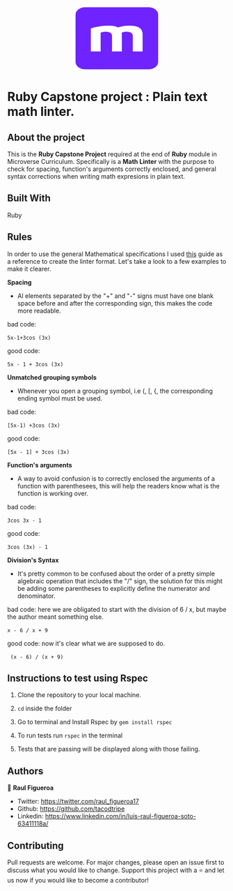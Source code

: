 <p align="center">
  <img width="200" height="150" src="https://raw.githubusercontent.com/tacodtripe/ruby-math-linter/features/images/microverse-logo.png">
</p>

# Ruby Capstone project :  Plain text math linter.

## About the project
  This is the **Ruby Capstone Project** required at the end of **Ruby** module in Microverse Curriculum.
  Specifically is a **Math Linter** with the purpose to check for spacing, function's arguments correctly enclosed, and general syntax corrections when writing math expresions in plain text.
## Built With
  Ruby
  
## Rules
In order to use the general Mathematical specifications I used [this](https://pages.uoregon.edu/ncp/Courses/MathInPlainTextEmail.html) guide as a reference to create the linter format. Let's take a look to a few examples to make it clearer.

**Spacing**
* Al elements separated by the "+" and "-" signs must have one blank space before and after the corresponding sign, this makes the code more readable.

bad code:
```
5x-1+3cos (3x)
```

good code:
```
5x - 1 + 3cos (3x)
```

**Unmatched grouping symbols**
* Whenever you open a grouping symbol, i.e (, [, {, the corresponding ending symbol must be used.

bad code:
```
[5x-1) +3cos (3x)
```

good code:
```
[5x - 1] + 3cos (3x)
```

**Function's arguments**
* A way to avoid confusion is to correctly enclosed the arguments of a function with parenthesees, this will help the readers know what is the function is working over.

bad code:
```
3cos 3x - 1
```

good code:
```
3cos (3x) - 1
```

**Division's Syntax**
* It's pretty common to be confused about the order of a pretty simple algebraic operation that includes the "/" sign, the solution for this might be adding some parentheses to explicitly define the numerator and denominator.

bad code: here we are obligated to start with the division of 6 / x, but maybe the author meant something else.
```
x - 6 / x + 9
```

good code: now it's clear what we are supposed to do.
```
 (x - 6) / (x + 9)
```

## Instructions to test using Rspec
1. Clone the repository to your local machine.

2. `cd` inside the folder

3. Go to terminal and Install Rspec by `gem install rspec`

4. To run tests run `rspec` in the terminal

5. Tests that are passing will be displayed along with those failing.

## Authors

👨 **Raul Figueroa**
- Twitter: https://twitter.com/raul_figueroa17
- Github: https://github.com/tacodtripe
- Linkedin: https://www.linkedin.com/in/luis-raul-figueroa-soto-63411118a/

## Contributing
Pull requests are welcome. For major changes, please open an issue first to discuss what you would like to change.
Support this project with a ⭐️ and let us now if you would like to become a contributor!

